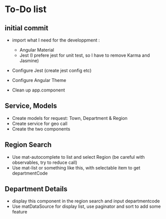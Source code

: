 # To-Do list

## initial commit

- import what I need for the developpment :
  - Angular Material
  - Jest (I prefere jest for unit test, so I have to remove Karma and Jasmine)

- Configure Jest (create jest config etc)
- Configure Angular Theme
- Clean up app.component

## Service, Models

- Create models for request: Town, Department & Region
- Create service for geo call
- Create the two components

## Region Search

- Use mat-autocomplete to list and select Region (be careful with observables, try to reduce call)
- Use mat-list or something like this, with selectable item to get departmentCode

## Department Details

- display this component in the region search and input departmentcode
- Use matDataSource for display list, use paginator and sort to add some feature

